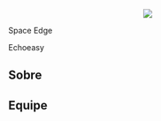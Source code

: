 <center>
<img src= "https://raw.githubusercontent.com/mdsreq-fga-unb/2024.1-Echoeasy/docs/assets/imgs/brasao.jpg">
</center>

Space Edge

Echoeasy

## Sobre

## Equipe

#
